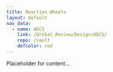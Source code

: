 ```yaml
---
title: Reaction Wheels
layout: default
nav_data:
  - name: ADCS
    link: /OreSat_Review/Design/ADCS/
    repo: /vault
    defcolor: red
---
```



Placeholder for content...
